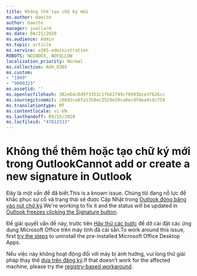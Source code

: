 ```yaml
---
title: Không thể tạo chữ ký mới
ms.author: daeite
author: daeite
manager: joallard
ms.date: 04/21/2020
ms.audience: Admin
ms.topic: article
ms.service: o365-administration
ROBOTS: NOINDEX, NOFOLLOW
localization_priority: Normal
ms.collection: Adm_O365
ms.custom:
- "1949"
- "9000323"
ms.assetid: ''
ms.openlocfilehash: 382eb4c8d973353c1fb61f49cf0993bce3f626cc
ms.sourcegitcommit: c6692ce0fa1358ec3529e59ca0ecdfdea4cdc759
ms.translationtype: MT
ms.contentlocale: vi-VN
ms.lasthandoff: 09/15/2020
ms.locfileid: "47812533"
---
```

# <a name="cannot-add-or-create-a-new-signature-in-outlook"></a><span data-ttu-id="47e5c-102">Không thể thêm hoặc tạo chữ ký mới trong Outlook</span><span class="sxs-lookup"><span data-stu-id="47e5c-102">Cannot add or create a new signature in Outlook</span></span>

<span data-ttu-id="47e5c-103">Đây là một vấn đề đã biết.</span><span class="sxs-lookup"><span data-stu-id="47e5c-103">This is a known issue.</span></span> <span data-ttu-id="47e5c-104">Chúng tôi đang nỗ lực để khắc phục sự cố và trạng thái sẽ được Cập Nhật trong [Outlook đóng băng vào nút chữ ký](https://support.office.com/article/c70b36c2-66ca-401c-ab45-f29a46495d02).</span><span class="sxs-lookup"><span data-stu-id="47e5c-104">We're working to fix it and the status will be updated in [Outlook freezes clicking the Signature button](https://support.office.com/article/c70b36c2-66ca-401c-ab45-f29a46495d02).</span></span>

<span data-ttu-id="47e5c-105">Để giải quyết vấn đề này, trước tiên [Hãy thử các bước](https://support.office.com/article/c70b36c2-66ca-401c-ab45-f29a46495d02) để dỡ cài đặt các ứng dụng Microsoft Office trên máy tính đã cài sẵn.</span><span class="sxs-lookup"><span data-stu-id="47e5c-105">To work around this issue, first [try the steps](https://support.office.com/article/c70b36c2-66ca-401c-ab45-f29a46495d02) to uninstall the pre-installed Microsoft Office Desktop Apps.</span></span> 

<span data-ttu-id="47e5c-106">Nếu việc này không hoạt động đối với máy bị ảnh hưởng, vui lòng thử giải pháp thay thế [dựa trên đăng ký](https://support.office.com/article/c70b36c2-66ca-401c-ab45-f29a46495d02).</span><span class="sxs-lookup"><span data-stu-id="47e5c-106">If that doesn’t work for the affected machine, please try the [registry-based workaround](https://support.office.com/article/c70b36c2-66ca-401c-ab45-f29a46495d02).</span></span>
